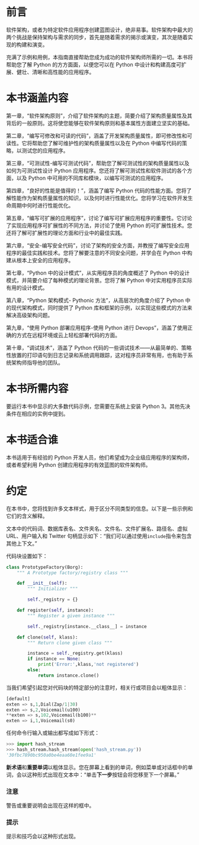 # 前言

软件架构，或者为特定软件应用程序创建蓝图设计，绝非易事。软件架构中最大的两个挑战是保持架构与需求的同步，首先是随着需求的揭示或演变，其次是随着实现的构建和演变。

充满了示例和用例，本指南直接帮助您成为成功的软件架构师所需的一切。本书将帮助您了解 Python 的方方面面，以便您可以在 Python 中设计和构建高度可扩展、健壮、清晰和高性能的应用程序。

# 本书涵盖内容

第一章，“软件架构原则”，介绍了软件架构的主题，简要介绍了架构质量属性及其背后的一般原则。这将使您能够在软件架构原则和基本属性方面建立坚实的基础。

第二章，“编写可修改和可读的代码”，涵盖了开发架构质量属性，即可修改性和可读性。它将帮助您了解可维护性的架构质量属性以及在 Python 中编写代码的策略，以测试您的应用程序。

第三章，“可测试性-编写可测试代码”，帮助您了解可测试性的架构质量属性以及如何为可测试性设计 Python 应用程序。您还将了解可测试性和软件测试的各个方面，以及 Python 中可用的不同库和模块，以编写可测试的应用程序。

第四章，“良好的性能是值得的！”，涵盖了编写 Python 代码的性能方面。您将了解性能作为架构质量属性的知识，以及何时进行性能优化。您将学习在软件开发生命周期中何时进行性能优化。

第五章，“编写可扩展的应用程序”，讨论了编写可扩展应用程序的重要性。它讨论了实现应用程序可扩展性的不同方法，并讨论了使用 Python 的可扩展性技术。您还将了解可扩展性的理论方面和行业中的最佳实践。

第六章，“安全-编写安全代码”，讨论了架构的安全方面，并教授了编写安全应用程序的最佳实践和技术。您将了解要注意的不同安全问题，并学会在 Python 中构建从根本上安全的应用程序。

第七章，“Python 中的设计模式”，从实用程序员的角度概述了 Python 中的设计模式，并简要介绍了每种模式的理论背景。您将了解 Python 中对实用程序员实际有用的设计模式。

第八章，“Python 架构模式- Pythonic 方法”，从高层次的角度介绍了 Python 中的现代架构模式，同时提供了 Python 库和框架的示例，以实现这些模式的方法来解决高级架构问题。

第九章，“使用 Python 部署应用程序-使用 Python 进行 Devops”，涵盖了使用正确的方式在远程环境或云上轻松部署代码的方面。

第十章，“调试技术”，涵盖了 Python 代码的一些调试技术——从最简单的、策略性放置的打印语句到日志记录和系统调用跟踪，这对程序员非常有用，也有助于系统架构师指导他的团队。

# 本书所需内容

要运行本书中显示的大多数代码示例，您需要在系统上安装 Python 3。其他先决条件在相应的实例中提到。

# 本书适合谁

本书适用于有经验的 Python 开发人员，他们希望成为企业级应用程序的架构师，或者希望利用 Python 创建应用程序的有效蓝图的软件架构师。

# 约定

在本书中，您将找到许多文本样式，用于区分不同类型的信息。以下是一些示例和它们的含义解释。

文本中的代码词、数据库表名、文件夹名、文件名、文件扩展名、路径名、虚拟 URL、用户输入和 Twitter 句柄显示如下：“我们可以通过使用`include`指令来包含其他上下文。”

代码块设置如下：

```py
class PrototypeFactory(Borg):
    """ A Prototype factory/registry class """

    def __init__(self):
        """ Initializer """

        self._registry = {}

    def register(self, instance):
        """ Register a given instance """

        self._registry[instance.__class__] = instance

    def clone(self, klass):
        """ Return clone given class """

        instance = self._registry.get(klass)
        if instance == None:
            print('Error:',klass,'not registered')
        else:
            return instance.clone()
```

当我们希望引起您对代码块的特定部分的注意时，相关行或项目会以粗体显示：

```py
[default]
exten => s,1,Dial(Zap/1|30)
exten => s,2,Voicemail(u100)
**exten => s,102,Voicemail(b100)**
exten => i,1,Voicemail(s0)
```

任何命令行输入或输出都写成如下形式：

```py
>>> import hash_stream
>>> hash_stream.hash_stream(open('hash_stream.py'))
'30fbc7890bc950a0be4eaa60e1fee9a1'
```

**新术语**和**重要单词**以粗体显示。您在屏幕上看到的单词，例如菜单或对话框中的单词，会以这种形式出现在文本中：“单击**下一步**按钮会将您移至下一个屏幕。”

### 注意

警告或重要说明会出现在这样的框中。

### 提示

提示和技巧会以这种形式出现。
